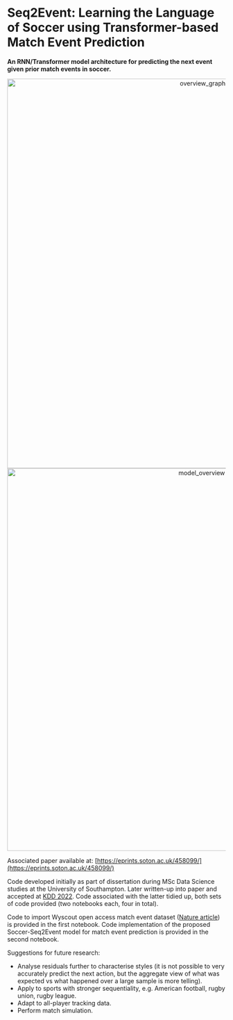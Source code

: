 # Seq2Event: Learning the Language of Soccer using Transformer-based Match Event Prediction
**An RNN/Transformer model architecture for predicting the next event given prior match events in soccer.**

<center>
<img width="897" alt="overview_graphic" src="https://user-images.githubusercontent.com/42736833/183763448-a0e5364f-b4dc-4088-815d-047a2ff76ddd.PNG">
<img width="881" alt="model_overview" src="https://user-images.githubusercontent.com/42736833/183763462-55251334-a952-420b-b959-38392e34ebcf.PNG">
</center>

Associated paper available at: [https://eprints.soton.ac.uk/458099/](https://eprints.soton.ac.uk/458099/)

Code developed initially as part of dissertation during MSc Data Science studies at the University of Southampton. Later written-up into paper and accepted at [KDD 2022](https://kdd.org/kdd2022/). Code associated with the latter tidied up, both sets of code provided (two notebooks each, four in total).

Code to import Wyscout open access match event dataset ([Nature article](https://www.nature.com/articles/s41597-019-0247-7)) is provided in the first notebook.  Code implementation of the proposed Soccer-Seq2Event model for match event prediction is provided in the second notebook.

Suggestions for future research:

* Analyse residuals further to characterise styles (it is not possible to very accurately predict the next action, but the aggregate view of what was expected vs what happened over a large sample is more telling).
* Apply to sports with stronger sequentiality, e.g. American football, rugby union, rugby league.
* Adapt to all-player tracking data.
* Perform match simulation.
